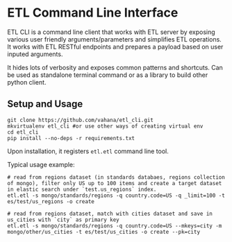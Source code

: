 # ETL Command Line Interface

ETL CLI is a command line client that works with ETL server by exposing various user friendly arguments/parameters and simplifies ETL operations. It works with ETL RESTful endpoints and prepares a payload based on user inputed arguments. 

It hides lots of verbosity and exposes common patterns and shortcuts. Can be used as standalone terminal command or as a library to build other python client.

## Setup and Usage
```
git clone https://github.com/vahana/etl_cli.git
mkvirtualenv etl_cli #or use other ways of creating virtual env
cd etl_cli
pip install --no-deps -r requirements.txt
```

Upon installation, it registers `etl.etl` command line tool.

Typical usage example:

```
# read from regions dataset (in standards databaes, regions collection of mongo), filter only US up to 100 items and create a target dataset in elastic search under `test.us_regions` index.
etl.etl -s mongo/standards/regions -q country.code=US -q _limit=100 -t es/test/us_regions -o create

# read from regions dataset, match with cities dataset and save in us_cities with `city` as primary key
etl.etl -s mongo/standards/regions -q country.code=US --mkeys=city -m mongo/other/us_cities -t es/test/us_cities -o create --pk=city

```
